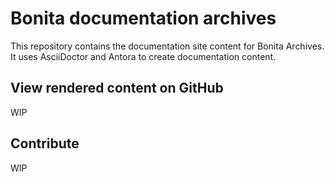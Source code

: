 # Bonita documentation archives

This repository contains the documentation site content for Bonita Archives.
It uses AsciiDoctor and Antora to create documentation content.


## View rendered content on GitHub

WIP

## Contribute

WIP
